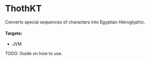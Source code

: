 # ThothKT

Converts special sequences of characters into Egyptian Hieroglyphic. 

#### Targets:

- JVM

TODO: Guide on how to use.